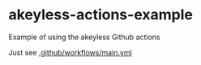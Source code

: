 # akeyless-actions-example
Example of using the akeyless Github actions

Just see [.github/workflows/main.yml](.github/workflows/main.yml)
